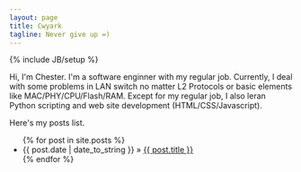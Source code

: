 ```yaml
---
layout: page
title: Cwyark
tagline: Never give up =)
---
```

{% include JB/setup %}


Hi, I'm Chester. I'm a software enginner with my regular job. Currently, I deal with some problems in LAN switch no matter L2 Protocols or basic elements like MAC/PHY/CPU/Flash/RAM. Except for my regular job, I also leran Python scripting and web site development (HTML/CSS/Javascript).

Here's my posts list.

<ul class="posts">
  {% for post in site.posts %}
    <li><span>{{ post.date | date_to_string }}</span> &raquo; <a href="{{ BASE_PATH }}{{ post.url }}">{{ post.title }}</a></li>
  {% endfor %}
</ul>



